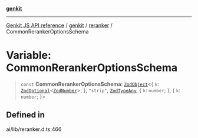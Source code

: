 [**genkit**](../../README.md)

***

[Genkit JS API reference](../../../README.md) / [genkit](../../README.md) / [reranker](../README.md) / CommonRerankerOptionsSchema

# Variable: CommonRerankerOptionsSchema

> `const` **CommonRerankerOptionsSchema**: [`ZodObject`](../../namespaces/z/classes/ZodObject.md)\<\{ `k`: [`ZodOptional`](../../namespaces/z/classes/ZodOptional.md)\<[`ZodNumber`](../../namespaces/z/classes/ZodNumber.md)\>; \}, `"strip"`, [`ZodTypeAny`](../../namespaces/z/type-aliases/ZodTypeAny.md), \{ `k`: `number`; \}, \{ `k`: `number`; \}\>

## Defined in

ai/lib/reranker.d.ts:466
